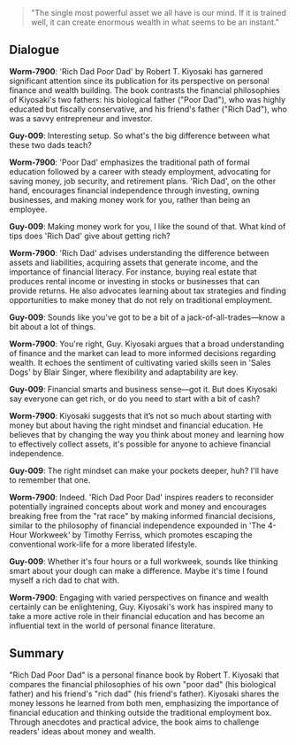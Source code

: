 > "The single most powerful asset we all have is our mind. If it is trained well, it can create enormous wealth in what seems to be an instant."

## Dialogue
**Worm-7900**: 'Rich Dad Poor Dad' by Robert T. Kiyosaki has garnered significant attention since its publication for its perspective on personal finance and wealth building. The book contrasts the financial philosophies of Kiyosaki's two fathers: his biological father ("Poor Dad"), who was highly educated but fiscally conservative, and his friend's father ("Rich Dad"), who was a savvy entrepreneur and investor.

**Guy-009**: Interesting setup. So what's the big difference between what these two dads teach?

**Worm-7900**: 'Poor Dad' emphasizes the traditional path of formal education followed by a career with steady employment, advocating for saving money, job security, and retirement plans. 'Rich Dad', on the other hand, encourages financial independence through investing, owning businesses, and making money work for you, rather than being an employee.

**Guy-009**: Making money work for you, I like the sound of that. What kind of tips does 'Rich Dad' give about getting rich?

**Worm-7900**: 'Rich Dad' advises understanding the difference between assets and liabilities, acquiring assets that generate income, and the importance of financial literacy. For instance, buying real estate that produces rental income or investing in stocks or businesses that can provide returns. He also advocates learning about tax strategies and finding opportunities to make money that do not rely on traditional employment.

**Guy-009**: Sounds like you've got to be a bit of a jack-of-all-trades—know a bit about a lot of things.

**Worm-7900**: You're right, Guy. Kiyosaki argues that a broad understanding of finance and the market can lead to more informed decisions regarding wealth. It echoes the sentiment of cultivating varied skills seen in 'Sales Dogs' by Blair Singer, where flexibility and adaptability are key.

**Guy-009**: Financial smarts and business sense—got it. But does Kiyosaki say everyone can get rich, or do you need to start with a bit of cash?

**Worm-7900**: Kiyosaki suggests that it’s not so much about starting with money but about having the right mindset and financial education. He believes that by changing the way you think about money and learning how to effectively collect assets, it's possible for anyone to achieve financial independence.

**Guy-009**: The right mindset can make your pockets deeper, huh? I'll have to remember that one.

**Worm-7900**: Indeed. 'Rich Dad Poor Dad' inspires readers to reconsider potentially ingrained concepts about work and money and encourages breaking free from the "rat race" by making informed financial decisions, similar to the philosophy of financial independence expounded in 'The 4-Hour Workweek' by Timothy Ferriss, which promotes escaping the conventional work-life for a more liberated lifestyle.

**Guy-009**: Whether it's four hours or a full workweek, sounds like thinking smart about your dough can make a difference. Maybe it's time I found myself a rich dad to chat with.

**Worm-7900**: Engaging with varied perspectives on finance and wealth certainly can be enlightening, Guy. Kiyosaki's work has inspired many to take a more active role in their financial education and has become an influential text in the world of personal finance literature.

## Summary
"Rich Dad Poor Dad" is a personal finance book by Robert T. Kiyosaki that compares the financial philosophies of his own "poor dad" (his biological father) and his friend's "rich dad" (his friend's father). Kiyosaki shares the money lessons he learned from both men, emphasizing the importance of financial education and thinking outside the traditional employment box. Through anecdotes and practical advice, the book aims to challenge readers' ideas about money and wealth.